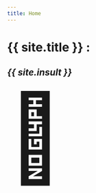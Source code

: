 ```yaml
---
title: Home
---
```


<h1>{{ site.title }} :</h1>
<p>
<h2><i>{{ site.insult }}</i></h2>

<span style='font-size:200px;'>&#128586;</span>
